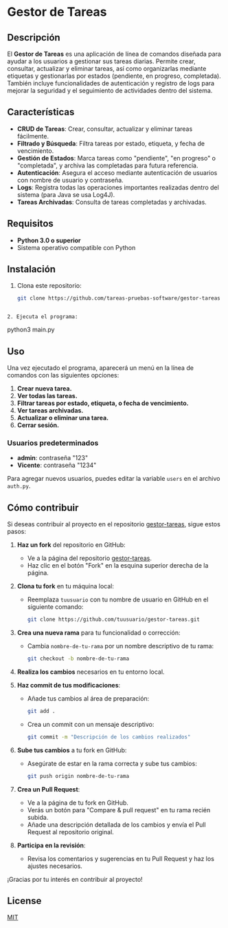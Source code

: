 # Gestor de Tareas

## Descripción
El **Gestor de Tareas** es una aplicación de línea de comandos diseñada para ayudar a los usuarios a gestionar sus tareas diarias. Permite crear, consultar, actualizar y eliminar tareas, así como organizarlas mediante etiquetas y gestionarlas por estados (pendiente, en progreso, completada). También incluye funcionalidades de autenticación y registro de logs para mejorar la seguridad y el seguimiento de actividades dentro del sistema.

## Características
- **CRUD de Tareas**: Crear, consultar, actualizar y eliminar tareas fácilmente.
- **Filtrado y Búsqueda**: Filtra tareas por estado, etiqueta, y fecha de vencimiento.
- **Gestión de Estados**: Marca tareas como "pendiente", "en progreso" o "completada", y archiva las completadas para futura referencia.
- **Autenticación**: Asegura el acceso mediante autenticación de usuarios con nombre de usuario y contraseña.
- **Logs**: Registra todas las operaciones importantes realizadas dentro del sistema (para Java se usa Log4J).
- **Tareas Archivadas**: Consulta de tareas completadas y archivadas.

## Requisitos
- **Python 3.0 o superior**
- Sistema operativo compatible con Python

## Instalación
1. Clona este repositorio:
   ```bash
   git clone https://github.com/tareas-pruebas-software/gestor-tareas
 ```

2. Ejecuta el programa:

  ```
  python3 main.py

## Uso
Una vez ejecutado el programa, aparecerá un menú en la línea de comandos con las siguientes opciones:

1. **Crear nueva tarea.**
2. **Ver todas las tareas.**
3. **Filtrar tareas por estado, etiqueta, o fecha de vencimiento.**
4. **Ver tareas archivadas.**
5. **Actualizar o eliminar una tarea.**
6. **Cerrar sesión.**

### Usuarios predeterminados
- **admin**: contraseña "123"
- **Vicente**: contraseña "1234"

Para agregar nuevos usuarios, puedes editar la variable `users` en el archivo `auth.py`.

## Cómo contribuir

Si deseas contribuir al proyecto en el repositorio [gestor-tareas](https://github.com/tareas-pruebas-software/gestor-tareas), sigue estos pasos:

1. **Haz un fork** del repositorio en GitHub:
   - Ve a la página del repositorio [gestor-tareas](https://github.com/tareas-pruebas-software/gestor-tareas).
   - Haz clic en el botón "Fork" en la esquina superior derecha de la página.

2. **Clona tu fork** en tu máquina local:
   - Reemplaza `tuusuario` con tu nombre de usuario en GitHub en el siguiente comando:
     ```bash
     git clone https://github.com/tuusuario/gestor-tareas.git
     ```

3. **Crea una nueva rama** para tu funcionalidad o corrección:
   - Cambia `nombre-de-tu-rama` por un nombre descriptivo de tu rama:
     ```bash
     git checkout -b nombre-de-tu-rama
     ```

4. **Realiza los cambios** necesarios en tu entorno local. 

5. **Haz commit de tus modificaciones**:
   - Añade tus cambios al área de preparación:
     ```bash
     git add .
     ```
   - Crea un commit con un mensaje descriptivo:
     ```bash
     git commit -m "Descripción de los cambios realizados"
     ```

6. **Sube tus cambios** a tu fork en GitHub:
   - Asegúrate de estar en la rama correcta y sube tus cambios:
     ```bash
     git push origin nombre-de-tu-rama
     ```

7. **Crea un Pull Request**:
   - Ve a la página de tu fork en GitHub.
   - Verás un botón para "Compare & pull request" en tu rama recién subida.
   - Añade una descripción detallada de los cambios y envía el Pull Request al repositorio original.

8. **Participa en la revisión**:
   - Revisa los comentarios y sugerencias en tu Pull Request y haz los ajustes necesarios.

¡Gracias por tu interés en contribuir al proyecto!

## License

[MIT](https://choosealicense.com/licenses/mit/)